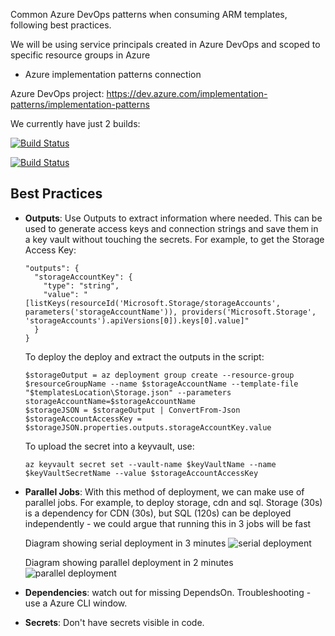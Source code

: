 Common Azure DevOps patterns when consuming ARM templates, following best practices.

We will be using service principals created in Azure DevOps and scoped to specific resource groups in Azure
- Azure implementation patterns connection

Azure DevOps project: https://dev.azure.com/implementation-patterns/implementation-patterns

We currently have just 2 builds:

[![Build Status](https://dev.azure.com/implementation-patterns/implementation-patterns/_apis/build/status/microsoft.implementation-patterns?branchName=main)](https://dev.azure.com/implementation-patterns/implementation-patterns/_build/latest?definitionId=2&branchName=main)

[![Build Status](https://dev.azure.com/implementation-patterns/implementation-patterns/_apis/build/status/Servicebus%20deployment?branchName=main)](https://dev.azure.com/implementation-patterns/implementation-patterns/_build/latest?definitionId=3&branchName=main)

## Best Practices
- **Outputs**: Use Outputs to extract information where needed. This can be used to generate access keys and connection strings and save them in a key vault without touching the secrets. For example, to get the Storage Access Key:

      "outputs": {
        "storageAccountKey": {
          "type": "string",
          "value": "[listKeys(resourceId('Microsoft.Storage/storageAccounts', parameters('storageAccountName')), providers('Microsoft.Storage', 'storageAccounts').apiVersions[0]).keys[0].value]"
        }
      }

  To deploy the deploy and extract the outputs in the script:

      $storageOutput = az deployment group create --resource-group $resourceGroupName --name $storageAccountName --template-file "$templatesLocation\Storage.json" --parameters storageAccountName=$storageAccountName
      $storageJSON = $storageOutput | ConvertFrom-Json
      $storageAccountAccessKey = $storageJSON.properties.outputs.storageAccountKey.value

  To upload the secret into a keyvault, use:

      az keyvault secret set --vault-name $keyVaultName --name $keyVaultSecretName --value $storageAccountAccessKey 

    
- **Parallel Jobs**: With this method of deployment, we can make use of parallel jobs. For example, to deploy storage, cdn and sql. Storage (30s) is a dependency for CDN (30s), but SQL (120s) can be deployed independently - we could argue that running this in 3 jobs will be fast

    Diagram showing serial deployment in 3 minutes
    ![serial deployment](https://github.com/microsoft/implementation-patterns/blob/main/azure-pipelines/serialJobPipelines.png)
    
    Diagram showing parallel deployment in 2 minutes
    ![parallel deployment](https://github.com/microsoft/implementation-patterns/blob/main/azure-pipelines/parallelJobPipelines.png)
    
- **Dependencies**: watch out for missing DependsOn. Troubleshooting - use a Azure CLI window. 
- **Secrets**: Don't have secrets visible in code. 

